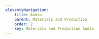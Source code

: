 ```yaml
---
eleventyNavigation:
    title: Audio
    parent: Materials and Production
    order: 2
    key: Materials and Production Audio
---
```

